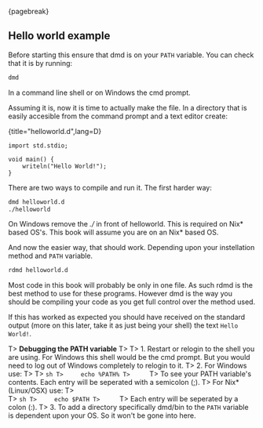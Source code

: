{pagebreak}

## Hello world example
Before starting this ensure that dmd is on your ``PATH`` variable. You can check that it is by running:

```sh
dmd
```
In a command line shell or on Windows the cmd prompt.

Assuming it is, now it is time to actually make the file. In a directory that is easily accesible from the command prompt and a text editor create:

{title="helloworld.d",lang=D}
```
import std.stdio;

void main() {
	writeln("Hello World!");
}
```
There are two ways to compile and run it. The first harder way:

```sh
dmd helloworld.d
./helloworld
```
On Windows remove the *./* in front of helloworld. This is required on Nix* based OS's. This book will assume you are on an Nix* based OS.

And now the easier way, that should work. Depending upon your instellation method and ``PATH`` variable.

```sh
rdmd helloworld.d
```
Most code in this book will probably be only in one file. As such rdmd is the best method to use for these programs. However dmd is the way you should be compiling your code as you get full control over the method used.

If this has worked as expected you should have received on the standard output (more on this later, take it as just being your shell) the text ``Hello World!``.

T> **Debugging the PATH variable**
T>
T> 1. Restart or relogin to the shell you are using. For Windows this shell would be the cmd prompt. But you would need to log out of Windows completely to relogin to it.
T> 2. For Windows use:
T> 
T>     ```sh
T>     echo %PATH%
T>     ```
T>     To see your PATH variable's contents. Each entry will be seperated with a semicolon (;).
T>     For Nix* (Linux/OSX) use:
T>   
T>     ```sh
T>     echo $PATH
T>     ```
T>     Each entry will be seperated by a colon (:).
T> 3. To add a directory specifically dmd/bin to the ``PATH`` variable is dependent upon your OS. So it won't be gone into here.
